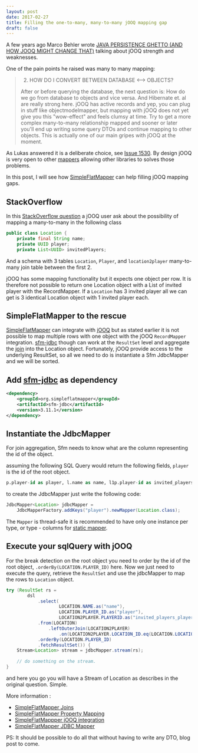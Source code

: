 ```yaml
---
layout: post
date: 2017-02-27
title: Filling the one-to-many, many-to-many jOOQ mapping gap
draft: false
---
```


A few years ago Marco Behler wrote [JAVA PERSISTENCE GHETTO (AND HOW JOOQ MIGHT CHANGE THAT)](https://www.marcobehler.com/2014/07/06/the-java-persistence-ghetto-and-how-jooq-might-change-that-2/)
talking about jOOQ strength and weaknesses. 

One of the pain points he raised was many to many mapping:

> 2. HOW DO I CONVERT BETWEEN DATABASE <--> OBJECTS?
>  
> After or before querying the database, the next question is: How do we go from database to objects and vice versa. And Hibernate et. al are really strong here. jOOQ has active records and yep, you can plug in stuff like objectmodelmapper, but mapping with jOOQ does not yet give you this "wow-effect" and feels clumsy at time. Try to get a more complex many-to-many relationship mapped and sooner or later you'll end up writing some query DTOs and  continue mapping to other objects. This is actually one of our main gripes with jOOQ at the moment.

As Lukas answered it is a deliberate choice, see [Issue 1530](https://github.com/jOOQ/jOOQ/issues/1530). By design jOOQ is 
very open to other [mappers](https://www.jooq.org/doc/3.9/manual/sql-execution/fetching/pojos-with-recordmapper-provider/) allowing 
other libraries to solves those problems.

In this post, I will see how [SimpleFlatMapper](http://simpleflatmapper.org/) can help filling jOOQ mapping gaps.

## StackOverflow

In this [StackOverflow question](http://stackoverflow.com/questions/23329127/jooq-pojos-with-one-to-many-and-many-to-many-relations) a jOOQ user
ask about the possibility of mapping a many-to-many in the following class

```java 
public class Location {
    private final String name;
    private UUID player;
    private List<UUID> invitedPlayers;
```

And a schema with 3 tables `Location`, `Player`, and `location2player` many-to-many join table between the first 2.

jOOQ has some mapping functionality but it expects one object per row. It is therefore not possible 
to return one Location object with a List of invited player with the RecordMapper. If a `Location` has 3 invited player
all we can get is 3 identical Location object with 1 invited player each.

## SimpleFlatMapper to the rescue

[SimpleFlatMapper](http://simpleflatmapper.org/) can integrate with [jOOQ](http://simpleflatmapper.org/0106-getting-started-jooq.html) but as stated earlier it is not possible to map multiple rows with one object with the jOOQ `RecordMapper` integration.
[sfm-jdbc](http://simpleflatmapper.org/0102-getting-started-jdbc.html) though can work at the `ResultSet` level and aggregate the [join](http://simpleflatmapper.org/0203-joins.html) into the Location object.
Fortunately, jOOQ provide access to the underlying ResultSet, so all we need to do is instantiate a Sfm JdbcMapper and we will be sorted.

## Add [sfm-jdbc](http://search.maven.org/#artifactdetails%7Corg.simpleflatmapper%7Csfm-jdbc%7C3.11.1%7C) as dependency 

```xml
<dependency>
    <groupId>org.simpleflatmapper</groupId>
    <artifactId>sfm-jdbc</artifactId>
    <version>3.11.1</version>
</dependency>
```
 
## Instantiate the JdbcMapper

For join aggregation, Sfm needs to know what are the column representing the id of the object.

assuming the following SQL Query would return the following fields, `player` is the id of the root object. 

```sql
p.player-id as player, l.name as name, l1p.player-id as invited_players_player
```

to create the JdbcMapper just write the following code:

```java
JdbcMapper<Location> jdbcMapper = 
    JdbcMapperFactory.addKeys("player").newMapper(Location.class);
```

The `Mapper` is thread-safe it is recommended to have only one instance per type, or type - columns for [static mapper](http://simpleflatmapper.org/0102-getting-started-jdbc.html#static-mapping).

## Execute your sqlQuery with jOOQ

For the break detection on the root object you need to order by the id of the root object, `.orderBy(LOCATION.PLAYER_ID)` here.
Now we just need to execute the query, retrieve the `ResultSet` and use the jdbcMapper to map the rows to `Location` object.

```java
try (ResultSet rs = 
        dsl
            .select(
                    LOCATION.NAME.as("name"), 
                    LOCATION.PLAYER_ID.as("player"), 
                    LOCATION2PLAYER.PLAYERID.as("invited_players_player"))
            .from(LOCATION)
                .leftOuterJoin(LOCATION2PLAYER)
                    .on(LOCATION2PLAYER.LOCATION_ID.eq(LOCATION.LOCATION_ID))
            .orderBy(LOCATION.PLAYER_ID)
            .fetchResultSet()) { 
    Stream<Location> stream = jdbcMapper.stream(rs);
    
    // do something on the stream.
}
```

and here you go you will have a Stream of Location as describes in the original question. Simple.

More information :
* [SimpleFlatMapper Joins](http://simpleflatmapper.org/0203-joins.html)
* [SimpleFlatMapper Property Mapping](http://simpleflatmapper.org/0201-property-mapping.html)
* [SimpleFlatMappper jOOQ integration](http://simpleflatmapper.org/0106-getting-started-jooq.html)
* [SimpleFlatMapper JDBC Mapper](http://simpleflatmapper.org/0102-getting-started-jdbc.html)

PS: It should be possible to do all that without having to write any DTO, blog post to come.